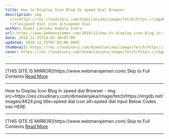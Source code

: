 ```yaml
---
title: How to Display Icon Blog In speed dial Browser
description: img
  src=https://res.cloudinary.com/dimaslanjaka/image/fetch/https://imgdb.net/images/4624.png
  title=speed dial icon alt=speed dial
author: Dimas Lanjaka Kumala Indra
url: https://www.webmanajemen.com/2018/12/how-to-display-icon-blog-in-speed-dial.html
date: 2018-12-25T14:03:38+07:00
updated: 2018-12-25T07:03:00.000Z
thumbnail: https://res.cloudinary.com/dimaslanjaka/image/fetch/https://imgdb.net/images/4624.png
cover: https://res.cloudinary.com/dimaslanjaka/image/fetch/https://imgdb.net/images/4624.png
---
```


<hr/> [THIS SITE IS MIRROR](https://www.webmanajemen.com) Skip to Full Contents <a href="https://www.webmanajemen.com/2018/12/how-to-display-icon-blog-in-speed-dial.html" rel="follow" class="button" id="read-more">Read More</a> <hr/> How to Display Icon Blog In speed dial Browser - img src=https://res.cloudinary.com/dimaslanjaka/image/fetch/https://imgdb.net/images/4624.png title=speed dial icon alt=speed dial Input Below Codes into <head>HERE</head>
 
<link rel='icon' sizes='192x192' href='URL_IMAGES' />
<link rel='shortcut icon' href='URL_IMAGES' sizes='192x182' type='image/x-icon'>
<link rel='apple-touch-icon' href='URL_IMAGES' />
<meta name='msapplication-square310x310logo' content='URL_IMAGES' />
<meta name='msapplication-TileImage' content='URL_IMAGES?w=270' /> <hr/> [THIS SITE IS MIRROR](https://www.webmanajemen.com) Skip to Full Contents <a href="https://www.webmanajemen.com/2018/12/how-to-display-icon-blog-in-speed-dial.html" rel="follow" class="button" id="read-more">Read More</a> <hr/>